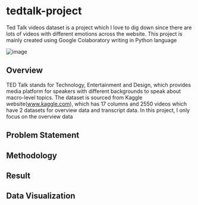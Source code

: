 # tedtalk-project
Ted Talk videos dataset is a project which I love to dig down since there are lots of videos with different emotions across the website. This project is mainly created using Google Colaboratory writing in Python language

![image](https://user-images.githubusercontent.com/97778235/158612371-8e9dfe14-82f3-40dc-ae7e-750f50a0c35e.png)

## Overview
TED Talk stands for Technology, Entertainment and Design, which provides media platform for speakers with different backgrounds to speak about macro-level topics. The dataset is sourced from Kaggle website(www.kaggle.com), which has 17 columns and 2550 videos which have 2 datasets for overview data and transcript data. In this project, I only focus on the overview data


## Problem Statement
## Methodology
## Result
## Data Visualization
